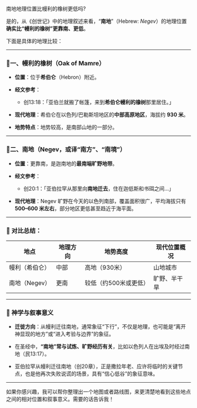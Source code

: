南地地理位置比幔利的橡树更低吗?

是的，从《创世记》中的地理叙述来看，“**南地**”（Hebrew: _Negev_）的地理位置**确实比“幔利的橡树”更靠南、更低**。

下面是具体的地理比较：

---

### 📍一、幔利的橡树（Oak of Mamre）

- **位置**：位于**希伯仑**（Hebron）附近。
    
- **经文参考**：
    
    - 创13:18：「亚伯兰就搬了帐篷，来到**希伯仑幔利的橡树**那里居住。」
        
- **现代地理**：希伯仑在以色列/巴勒斯坦地区的**中部高原地区**，海拔约 **930 米**。
    
- **地势特点**：地势较高，是南部山地的一部分。
    

---

### 📍二、南地（Negev，或译“南方”、“南境”）

- **位置**：更靠南，是迦南地的**最南端旷野地带**。
    
- **经文参考**：
    
    - 创20:1：「亚伯拉罕从那里向**南地迁去**，住在迦低斯和书珥之间…」
        
- **现代地理**：Negev 旷野在今天的以色列南部，覆盖面积很广，平均海拔只有 **500–600 米左右**，部分地区更低甚至趋近于海平面。
    

---

### 🧭 对比总结：

|地点|地理方向|地势高度|现代位置概况|
|---|---|---|---|
|幔利（希伯仑）|中部|高地（930米）|山地城市|
|南地（Negev）|更南|较低（约500米或更低）|旷野、半干旱|

---

### 📌 神学与叙事意义

- **迁徙方向**：从幔利迁往南地，通常象征“下行”，不仅是地理，也可能是“离开神显现的地方”或“进入考验与边界”的象征。
    
- 在圣经中，**“南地”常与试炼、旷野经历有关**，比如以色列人在出埃及时经过南地（民13:17）。
    
- 亚伯拉罕从幔利迁往南地（创20章），正是撒拉年老、应许将临时的关键节点，也是他再次失败说谎的场景，具有“信心低谷”的象征意味。
    

---

如果你感兴趣，我可以帮你整理出一个地图或者路线图，来更清楚地看到这些地点之间的相对位置和叙事意义。需要的话告诉我！